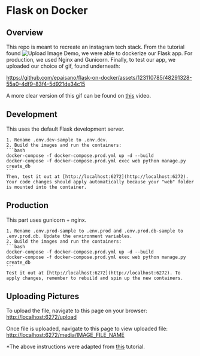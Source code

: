# Flask on Docker


## Overview

This repo is meant to recreate an instagram tech stack. From the tutorial found ![Upload Image Demo](https://testdriven.io/blog/dockerizing-flask-with-postgres-gunicorn-and-nginx/), we were able to dockerize our Flask app. For production, we used Nginx and Gunicorn. Finally, to test our app, we uploaded our choice of gif, found underneath:

https://github.com/epaisano/flask-on-docker/assets/123110785/48291328-55a0-4df9-83f4-5d921de34c15

A more clear version of this gif can be found on [this](https://github.com/epaisano/flask-on-docker/assets/123110785/d288b103-35f1-4a2f-873d-731b7c64972d) video.


## Development

This uses the default Flask development server. 

    1. Rename .env.dev-sample to .env.dev.
    2. Build the images and run the containers:
    ```bash
    docker-compose -f docker-compose.prod.yml up -d --build
    docker-compose -f docker-compose.prod.yml exec web python manage.py create_db
    ```
    Then, test it out at [http://localhost:6272](http://localhost:6272). Your code changes should apply automatically because your "web" folder is mounted into the container.


## Production

This part uses gunicorn + nginx.

    1. Rename .env.prod-sample to .env.prod and .env.prod.db-sample to .env.prod.db. Update the environment variables.
    2. Build the images and run the containers:
    ```bash
    docker-compose -f docker-compose.prod.yml up -d --build
    docker-compose -f docker-compose.prod.yml exec web python manage.py create_db
    ```
    Test it out at [http://localhost:6272](http://localhost:6272). To apply changes, remember to rebuild and spin up the new containers.

## Uploading Pictures

To upload the file, navigate to this page on your browser:
[http://localhost:6272/upload](http://localhost:6272/upload)

Once file is uploaded, navigate to this page to view uploaded file:
[http://localhost:6272/media/IMAGE_FILE_NAME](http://localhost:6272/media/IMAGE_FILE_NAME)

*The above instructions were adapted from [this](https://github.com/testdrivenio/flask-on-docker) tutorial.
